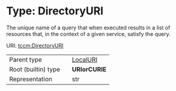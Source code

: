
# Type: DirectoryURI


The unique name of a query that when executed results in a list of resources that, in the context of a given service, satisfy the query.

URI: [tccm:DirectoryURI](https://hotecosystem.org/tccm/DirectoryURI)

|  |  |  |
| --- | --- | --- |
| Parent type | | [LocalURI](types/LocalURI.md) |
| Root (builtin) type | | **URIorCURIE** |
| Representation | | str |
